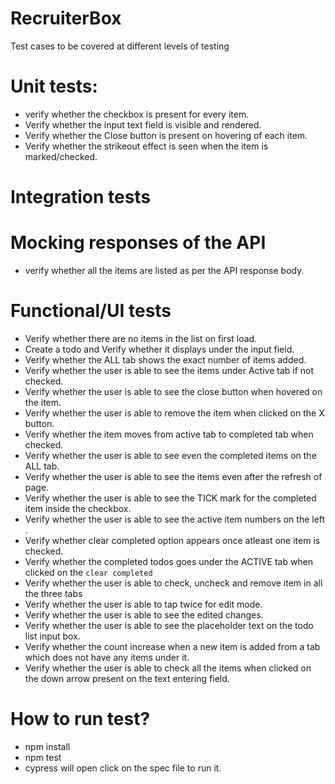 # RecruiterBox

Test cases to be covered at different levels of testing

# Unit tests:

-   verify whether the checkbox is present for every item.
-   Verify whether the input text field is visible and rendered.
-   Verify whether the Close button is present on hovering of each item.
-   Verify whether the strikeout effect is seen when the item is marked/checked.

# Integration tests

# Mocking responses of the API

-   verify whether all the items are listed as per the API response body.

# Functional/UI tests

-   Verify whether there are no items in the list on first load.
-   Create a todo and Verify whether it displays under the input field.
-   Verify whether the ALL tab shows the exact number of items added.
-   Verify whether the user is able to see the items under Active tab if not checked.
-   Verify whether the user is able to see the close button when hovered on the item.
-   Verify whether the user is able to remove the item when clicked on the X button.
-   Verify whether the item moves from active tab to completed tab when checked.
-   Verify whether the user is able to see even the completed items on the ALL tab.
-   Verify whether the user is able to see the items even after the refresh of page.
-   Verify whether the user is able to see the TICK mark for the completed item inside the checkbox.
-   Verify whether the user is able to see the active item numbers on the left .
-   Verify whether clear completed option appears once atleast one item is checked.
-   Verify whether the completed todos goes under the ACTIVE tab when clicked on the `clear completed`
-   Verify whether the user is able to check, uncheck and remove item in all the three tabs
-   Verify whether the user is able to tap twice for edit mode.
-   Verify whether the user is able to see the edited changes.
-   Verify whether the user is able to see the placeholder text on the todo list input box.
-   Verify whether the count increase when a new item is added from a tab which does not have any items under it.
-   Verify whether the user is able to check all the items when clicked on the down arrow present on the text entering field.


# How to run test?
- npm install
- npm test
- cypress will open click on the spec file to run it.
